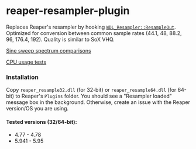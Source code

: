 # reaper-resampler-plugin

Replaces Reaper's resampler by hooking [`WDL_Resampler::ResampleOut`](https://github.com/justinfrankel/WDL/blob/master/WDL/resample.cpp).
Optimized for conversion between common sample rates (44.1, 48, 88.2, 96, 176.4, 192).
Quality is similar to SoX VHQ.

[Sine sweep spectrum comparisons](https://imgur.com/a/A3rB3iT)

[CPU usage tests](https://github.com/ess7/reaper-resampler-plugin/wiki/CPU-usage-tests)

### Installation

Copy `reaper_resample32.dll` (for 32-bit) or `reaper_resample64.dll` (for 64-bit) to Reaper's `Plugins` folder. You should see a "Resampler loaded" message box in the background. Otherwise, create an issue with the Reaper version/OS you are using.

#### Tested versions (32/64-bit):
* 4.77 - 4.78
* 5.941 - 5.95
